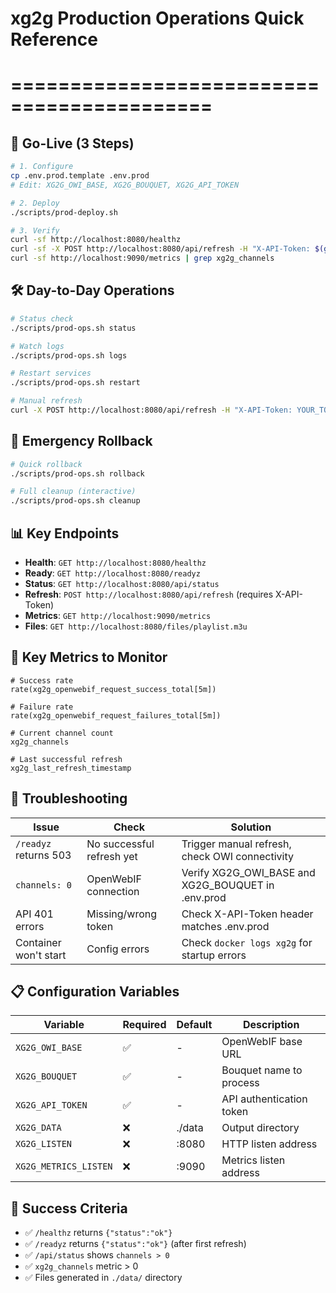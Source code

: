 # xg2g Production Operations Quick Reference
# ===========================================

## 🚀 Go-Live (3 Steps)
```bash
# 1. Configure
cp .env.prod.template .env.prod
# Edit: XG2G_OWI_BASE, XG2G_BOUQUET, XG2G_API_TOKEN

# 2. Deploy  
./scripts/prod-deploy.sh

# 3. Verify
curl -sf http://localhost:8080/healthz
curl -sf -X POST http://localhost:8080/api/refresh -H "X-API-Token: $(grep ^XG2G_API_TOKEN .env.prod | cut -d= -f2)"
curl -sf http://localhost:9090/metrics | grep xg2g_channels
```

## 🛠️ Day-to-Day Operations
```bash
# Status check
./scripts/prod-ops.sh status

# Watch logs
./scripts/prod-ops.sh logs

# Restart services
./scripts/prod-ops.sh restart

# Manual refresh
curl -X POST http://localhost:8080/api/refresh -H "X-API-Token: YOUR_TOKEN"
```

## 🔄 Emergency Rollback
```bash
# Quick rollback
./scripts/prod-ops.sh rollback

# Full cleanup (interactive)
./scripts/prod-ops.sh cleanup
```

## 📊 Key Endpoints
- **Health**: `GET http://localhost:8080/healthz`
- **Ready**: `GET http://localhost:8080/readyz`
- **Status**: `GET http://localhost:8080/api/status`
- **Refresh**: `POST http://localhost:8080/api/refresh` (requires X-API-Token)
- **Metrics**: `GET http://localhost:9090/metrics`
- **Files**: `GET http://localhost:8080/files/playlist.m3u`

## 🚨 Key Metrics to Monitor
```promql
# Success rate
rate(xg2g_openwebif_request_success_total[5m])

# Failure rate  
rate(xg2g_openwebif_request_failures_total[5m])

# Current channel count
xg2g_channels

# Last successful refresh
xg2g_last_refresh_timestamp
```

## 🔧 Troubleshooting

| Issue | Check | Solution |
|-------|--------|----------|
| `/readyz` returns 503 | No successful refresh yet | Trigger manual refresh, check OWI connectivity |
| `channels: 0` | OpenWebIF connection | Verify XG2G_OWI_BASE and XG2G_BOUQUET in .env.prod |
| API 401 errors | Missing/wrong token | Check X-API-Token header matches .env.prod |
| Container won't start | Config errors | Check `docker logs xg2g` for startup errors |

## 📋 Configuration Variables

| Variable | Required | Default | Description |
|----------|----------|---------|-------------|
| `XG2G_OWI_BASE` | ✅ | - | OpenWebIF base URL |
| `XG2G_BOUQUET` | ✅ | - | Bouquet name to process |
| `XG2G_API_TOKEN` | ✅ | - | API authentication token |
| `XG2G_DATA` | ❌ | ./data | Output directory |
| `XG2G_LISTEN` | ❌ | :8080 | HTTP listen address |
| `XG2G_METRICS_LISTEN` | ❌ | :9090 | Metrics listen address |

## 🎯 Success Criteria
- ✅ `/healthz` returns `{"status":"ok"}`
- ✅ `/readyz` returns `{"status":"ok"}` (after first refresh)
- ✅ `/api/status` shows `channels > 0`
- ✅ `xg2g_channels` metric > 0
- ✅ Files generated in `./data/` directory
